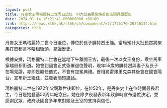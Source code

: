 ```yaml
---
layout: post
title: 丹麥女王瑪格麗特二世周日退位　料大批民眾聚集首都街頭見證歷史
date: 2024-01-14 15:21:41.000000000 +08:00
link: https://news.rthk.hk/rthk/ch/component/k2/1736170-20240114.htm
categories: rthk
---
```


丹麥女王瑪格麗特二世今日退位，傳位於長子腓特烈王儲。當局預計大批民眾將聚集在首都哥本哈根街頭，見證歷史。

根據安排，瑪格麗特二世會在當地下午離開王宮，最後一次以女王身份，乘坐馬車穿越首都街道。她會到國會正式簽署退位聲明，現年55歲的腓特烈與妻子及長子在場見證，亦即是繼任儀式，不會有加冕典禮。首相弗雷澤里克森其後會在國會陽台，宣布新王繼任，並發表簡短講話。

瑪格麗特二世在1972年父親離世後即位，在位52年，是丹麥史上在位時間最長君主，今日是她登基52周年紀念日。她在除夕夜發表新年致辭時宣布退位決定，並感謝民眾、政府及國會多年來對她及王室的支持與信任。
